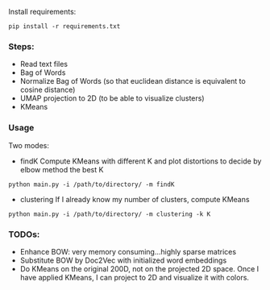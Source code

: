 Install requirements: 

```
pip install -r requirements.txt
```


### Steps: 
+ Read text files
+ Bag of Words
+ Normalize Bag of Words (so that euclidean distance is equivalent to cosine distance)
+ UMAP projection to 2D (to be able to visualize clusters)
+ KMeans


### Usage
Two modes: 
+ findK
Compute KMeans with different K and plot distortions to decide by elbow method the best K
```
python main.py -i /path/to/directory/ -m findK
```

+ clustering
If I already know my number of clusters, compute KMeans
```
python main.py -i /path/to/directory/ -m clustering -k K
```

### TODOs:
+ Enhance BOW: very memory consuming...highly sparse matrices
+ Substitute BOW by Doc2Vec with initialized word embeddings
+ Do KMeans on the original 200D, not on the projected 2D space. Once I have applied KMeans, I can project to 2D and visualize it with colors.
